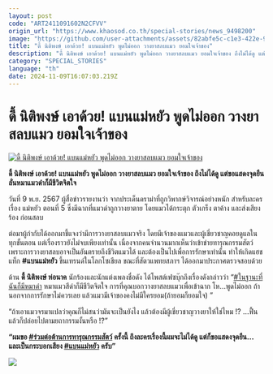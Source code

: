 ```yaml
---
layout: post
code: "ART2411091602N2CFVV"
origin_url: "https://www.khaosod.co.th/special-stories/news_9498200"
image: "https://github.com/user-attachments/assets/82abfe5c-c1e3-422e-9dd5-27102b03df6d"
title: "ดี้ นิติพงษ์ เอาด้วย! แบนแม่หยัว พูดไม่ออก วางยาสลบแมว ยอมใจเจ้าของ"
description: "ดี้ นิติพงษ์ เอาด้วย! แบนแม่หยัว พูดไม่ออก วางยาสลบแมว ยอมใจเจ้าของ ถึงไม่ได้ดู แต่ขอแสดงจุดยืน ลั่นหมาแมวดำก็มีชีวิตจิตใจ "
category: "SPECIAL_STORIES"
language: "th"
date: 2024-11-09T16:07:03.219Z
---
```


# ดี้ นิติพงษ์ เอาด้วย! แบนแม่หยัว พูดไม่ออก วางยาสลบแมว ยอมใจเจ้าของ

[![ดี้ นิติพงษ์ เอาด้วย! แบนแม่หยัว พูดไม่ออก วางยาสลบแมว ยอมใจเจ้าของ](https://www.khaosod.co.th/wpapp/uploads/2024/11/cat-2.jpg "ดี้ นิติพงษ์ เอาด้วย! แบนแม่หยัว พูดไม่ออก วางยาสลบแมว ยอมใจเจ้าของ")](https://www.khaosod.co.th/wpapp/uploads/2024/11/cat-2.jpg)

**ดี้ นิติพงษ์ เอาด้วย! แบนแม่หยัว พูดไม่ออก วางยาสลบแมว ยอมใจเจ้าของ ถึงไม่ได้ดู แต่ขอแสดงจุดยืน ลั่นหมาแมวดำก็มีชีวิตจิตใจ**

วันที่ 9 พ.ย. 2567 ผู้สื่อข่าวรายงานว่า จากประเด็นดราม่าที่ถูกวิพากษ์วิจารณ์อย่างหนัก สำหรับละครเรื่อง แม่หยัว ตอนที่ 5 ซึ่งมีฉากที่แมวดำถูกวางยาตาย โดยแมวได้กระตุก ตัวเกร็ง ตาค้าง และส่งเสียงร้อง ก่อนสลบ

ต่อมาผู้กำกับได้ออกมาชี้แจงว่ามีการวางยาสลบแมวจริง โดยมีเจ้าของแมวและผู้เชี่ยวชาญคอยดูแลในทุกขั้นตอน แต่เรื่องราวยังไม่จบเพียงเท่านั้น เนื่องจากคนจำนวนมากเห็นว่าเข้าข่ายทารุณกรรมสัตว์ เพราะการวางยาสลบอาจเป็นอันตรายถึงชีวิตแมวได้ และต้องเป็นไปเพื่อการรักษาเท่านั้น ทำให้เกิดแฮชแท็ก **#แบนแม่หยัว** ขึ้นเทรนด์ในโลกโซเชียล ขณะที่สัตวแพทยสภาฯ ได้ออกมาประกาศตรวจสอบด้วย

ด้าน **ดี้ นิติพงษ์ ห่อนาค** นักร้องและนักแต่งเพลงชื่อดัง ได้โพสต์เฟซบุ๊กถึงเรื่องดังกล่าวว่า “[#ในฐานะที่ฉันก็มีหมาดำ](https://www.facebook.com/hashtag/%E0%B9%83%E0%B8%99%E0%B8%90%E0%B8%B2%E0%B8%99%E0%B8%B0%E0%B8%97%E0%B8%B5%E0%B9%88%E0%B8%89%E0%B8%B1%E0%B8%99%E0%B8%81%E0%B9%87%E0%B8%A1%E0%B8%B5%E0%B8%AB%E0%B8%A1%E0%B8%B2%E0%B8%94%E0%B8%B3?__eep__=6&__cft__[0]=AZUBmSRrZnc5m8B9SASOnEfTw1iUmqIZXfyTLkAUMMeGQyxiC7gXjP6S39KN8ENg0JN8d6pn8frWsRjhkEq4nXExqDFTlAcxeHnMtDsLErwCKuW1l0h1r85xS8K0MPjLmRK5Z3Vby6MIl_bmtUu9t3pGuZZonu2SESaZ42mfDu6xbQ&__tn__=*NK-R) หมาแมวสีดำก็มีชีวิตจิตใจ การที่คุณบอกวางยาสลบแมวเพื่อเข้าฉาก โห…พูดไม่ออก ถ้านอกจากการรักษาไม่ควรเลย แล้วแมวมีเจ้าของคงไม่มีใครยอม(ถ้ายอมก็ยอมใจ) ”

“ถ้าเอาแมวจรมาแปลว่าคุณก็ไม่สนว่ามันจะเป็นยังไง แล้วต้องมีผู้เชี่ยวชาญวางยาให้ใช่ไหม !? …ฟื้นแล้วก็ปล่อยไปตามยถากรรมงั้นหรือ !?”

**“ผมขอ [#ร่วมต่อต้านการทารุณกรรมสัตว์](https://www.facebook.com/hashtag/%E0%B8%A3%E0%B9%88%E0%B8%A7%E0%B8%A1%E0%B8%95%E0%B9%88%E0%B8%AD%E0%B8%95%E0%B9%89%E0%B8%B2%E0%B8%99%E0%B8%81%E0%B8%B2%E0%B8%A3%E0%B8%97%E0%B8%B2%E0%B8%A3%E0%B8%B8%E0%B8%93%E0%B8%81%E0%B8%A3%E0%B8%A3%E0%B8%A1%E0%B8%AA%E0%B8%B1%E0%B8%95%E0%B8%A7%E0%B9%8C?__eep__=6&__cft__[0]=AZUBmSRrZnc5m8B9SASOnEfTw1iUmqIZXfyTLkAUMMeGQyxiC7gXjP6S39KN8ENg0JN8d6pn8frWsRjhkEq4nXExqDFTlAcxeHnMtDsLErwCKuW1l0h1r85xS8K0MPjLmRK5Z3Vby6MIl_bmtUu9t3pGuZZonu2SESaZ42mfDu6xbQ&__tn__=*NK-R) ครั้งนี้ ถึงละครเรื่องนี้ผมจะไม่ได้ดู แต่ก็ขอแสดงจุดยืน… และเป็นกระบอกเสียง [#แบนแม่หยัว](https://www.facebook.com/hashtag/%E0%B9%81%E0%B8%9A%E0%B8%99%E0%B9%81%E0%B8%A1%E0%B9%88%E0%B8%AB%E0%B8%A2%E0%B8%B1%E0%B8%A7?__eep__=6&__cft__[0]=AZUBmSRrZnc5m8B9SASOnEfTw1iUmqIZXfyTLkAUMMeGQyxiC7gXjP6S39KN8ENg0JN8d6pn8frWsRjhkEq4nXExqDFTlAcxeHnMtDsLErwCKuW1l0h1r85xS8K0MPjLmRK5Z3Vby6MIl_bmtUu9t3pGuZZonu2SESaZ42mfDu6xbQ&__tn__=*NK-R) ครับ”**

[![](https://www.khaosod.co.th/wpapp/uploads/2024/11/Screenshot-2024-11-09-215108.jpg)](https://www.khaosod.co.th/wpapp/uploads/2024/11/Screenshot-2024-11-09-215108.jpg)